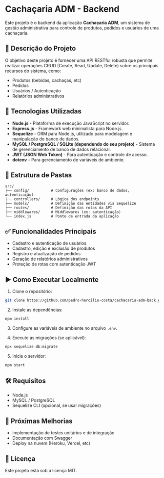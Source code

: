 
# Cachaçaria ADM - Backend

Este projeto é o backend da aplicação **Cachaçaria ADM**, um sistema de gestão administrativa para controle de produtos, pedidos e usuários de uma cachaçaria.

## 📝 Descrição do Projeto

O objetivo deste projeto é fornecer uma API RESTful robusta que permite realizar operações CRUD (Create, Read, Update, Delete) sobre os principais recursos do sistema, como:

- Produtos (bebidas, cachaças, etc)
- Pedidos
- Usuários / Autenticação
- Relatórios administrativos

## 🚀 Tecnologias Utilizadas

- **Node.js** - Plataforma de execução JavaScript no servidor.
- **Express.js** - Framework web minimalista para Node.js.
- **Sequelize** - ORM para Node.js, utilizado para modelagem e manipulação do banco de dados.
- **MySQL / PostgreSQL / SQLite (dependendo do seu projeto)** - Sistema de gerenciamento de banco de dados relacional.
- **JWT (JSON Web Token)** - Para autenticação e controle de acesso.
- **dotenv** - Para gerenciamento de variáveis de ambiente.

## 📂 Estrutura de Pastas

```
src/
├── config/          # Configurações (ex: banco de dados, autenticação)
├── controllers/     # Lógica dos endpoints
├── models/          # Definição das entidades via Sequelize
├── routes/          # Definição das rotas da API
├── middlewares/     # Middlewares (ex: autenticação)
└── index.js         # Ponto de entrada da aplicação
```

## ✅ Funcionalidades Principais

- Cadastro e autenticação de usuários
- Cadastro, edição e exclusão de produtos
- Registro e atualização de pedidos
- Geração de relatórios administrativos
- Proteção de rotas com autenticação JWT

## ▶️ Como Executar Localmente

1. Clone o repositório:

```bash
git clone https://github.com/pedro-hercilio-costa/cachacaria-adm-back.git
```

2. Instale as dependências:

```bash
npm install
```

3. Configure as variáveis de ambiente no arquivo `.env`.

4. Execute as migrações (se aplicável):

```bash
npx sequelize db:migrate
```

5. Inicie o servidor:

```bash
npm start
```

## 🛠️ Requisitos

- Node.js
- MySQL / PostgreSQL
- Sequelize CLI (opcional, se usar migrações)

## 📌 Próximas Melhorias

- Implementação de testes unitários e de integração
- Documentação com Swagger
- Deploy na nuvem (Heroku, Vercel, etc)

## 📄 Licença

Este projeto está sob a licença MIT.
